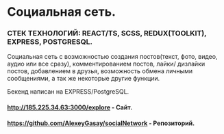 # Социальная сеть.
### СТЕК ТЕХНОЛОГИЙ: REACT/TS, SCSS, REDUX(TOOLKIT), EXPRESS, POSTGRESQL.

Социальная сеть с возможностью создания постов(текст, фото,
видео, аудио или все сразу), комментированием постов, лайки/
дизлайки постов, добавлением в друзья, возможность обмена
личными сообщениями, а так же некоторые другие функции.

Бекенд написан на EXPRESS/PostgreSQL.

#### http://185.225.34.63:3000/explore - Сайт.
#### https://github.com/AlexeyGasay/socialNetwork - Репозиторий.
